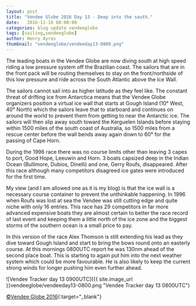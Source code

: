 ```yaml
--- 
layout: post
title: "Vendee Globe 2016 Day 13 - Deep into the south."
date:   2016-11-16 08:00:00
categories: blog update vendeeglobe
tags: [sailing,vendeeglobe]
author: Henry Ayres
thumbnail: "vendeeglobe/vendeeday13-0800.png"
--- 
```


The leading boats in the Vendee Globe are now diving south at high speed riding a low pressure system off the Brazilian coast.
The sailors that are in the front pack will be routing themselves to stay on the front/northside of this low pressure and ride across the South Atlantic above the Ice Wall.

The sailors cannot sail into as higher latitude as they feel like.  The constant threat of drifting ice from Antarctica means that the Vendee Globe organizers
position a virtual ice wall that starts at Gough Island (10&deg; West, 40&deg; North) which the sailors leave that to starboard and continues on around the world 
to prevent them from getting to near the Antarctic ice.    The sailors will then slip away south toward the Kerguelen Islands before staying within
1500 miles of the south coast of Australia, so 1500 miles from a rescue center before the wall bends away again down to 60&deg; for the passing of Cape Horn.
 
During the 1996 race there was no course limits other than leaving 3 capes to port, Good Hope, Leeuwin and Horn.  3 boats capsized deep in the Indian Ocean 
(Bullimore, Dubios, Dinelli) and one, Gerry Roufs, disappeared.   After this race although many competitors disagreed ice gates were introduced for the first time. 

My view (and I am allowed one as it is my blog) is that the ice wall is a necessary course container to prevent the unthinkable happening. 
In 1996 when Roufs was lost at sea the Vendee was still cutting edge and quite niche with only 16 entries.  This race has  29 competitors in far 
more advanced expensive boats  they are almost certain to better the race record of last event and keeping them a little north of the ice zone and the biggest 
storms of the southern ocean is a small price to pay.
  

In this version of the race Alex Thomson is still extending his lead as they dive toward Gough Island and start to bring the bows round onto an easterly course.
At this mornings 0800UTC report he was 130nm ahead of the second place boat.  This is starting to again put him into the next weather system which could be more favourable. 
He is also likely to keep the current strong winds for longer pushing him even further ahead.


![Vendee Tracker day 13 0900UTC]({{ site.image_url }}vendeeglobe/vendeeday13-0800.png "Vendee Tracker day 13 0800UTC")

[&copy;Vendee Globe 2016](http://tracking2016.vendeeglobe.org/hp5ip0/){:target="_blank"}
